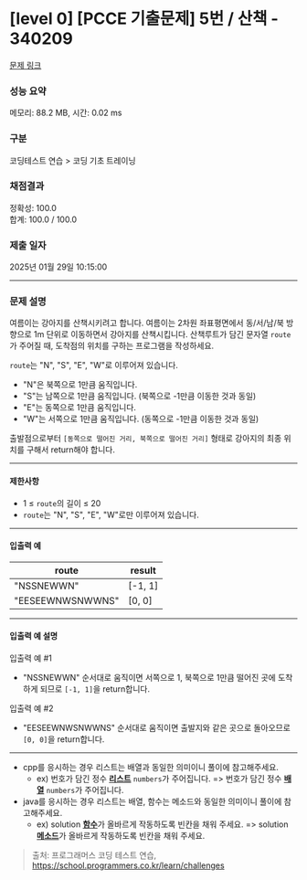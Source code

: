 # [level 0] [PCCE 기출문제] 5번 / 산책 - 340209

[문제 링크](https://school.programmers.co.kr/learn/courses/30/lessons/340209?language=java)

### 성능 요약

메모리: 88.2 MB, 시간: 0.02 ms

### 구분

코딩테스트 연습 > 코딩 기초 트레이닝

### 채점결과

정확성: 100.0  
합계: 100.0 / 100.0

### 제출 일자

2025년 01월 29일 10:15:00

---

### 문제 설명

<p>여름이는 강아지를 산책시키려고 합니다. 여름이는 2차원 좌표평면에서 동/서/남/북 방향으로 1m 단위로 이동하면서 강아지를 산책시킵니다. 산책루트가 담긴 문자열 <code>route</code>가 주어질 때, 도착점의 위치를 구하는 프로그램을 작성하세요.</p>

<p><code>route</code>는 "N", "S", "E", "W"로 이루어져 있습니다.</p>

<ul>
<li>"N"은 북쪽으로 1만큼 움직입니다.</li>
<li>"S"는 남쪽으로 1만큼 움직입니다. (북쪽으로 -1만큼 이동한 것과 동일)</li>
<li>"E"는 동쪽으로 1만큼 움직입니다.</li>
<li>"W"는 서쪽으로 1만큼 움직입니다. (동쪽으로 -1만큼 이동한 것과 동일)</li>
</ul>

<p>출발점으로부터 <code>[동쪽으로 떨어진 거리, 북쪽으로 떨어진 거리]</code> 형태로 강아지의 최종 위치를 구해서 return해야 합니다.</p>

<hr>

<h4>제한사항</h4>

<ul>
<li>1 ≤ <code>route</code>의 길이 ≤ 20</li>
<li><code>route</code>는 "N", "S", "E", "W"로만 이루어져 있습니다.</li>
</ul>

<hr>

<h4>입출력 예</h4>
<table class="table">
        <thead><tr>
<th>route</th>
<th>result</th>
</tr>
</thead>
        <tbody><tr>
<td>"NSSNEWWN"</td>
<td>[-1, 1]</td>
</tr>
<tr>
<td>"EESEEWNWSNWWNS"</td>
<td>[0, 0]</td>
</tr>
</tbody>
      </table>
<hr>

<h4>입출력 예 설명</h4>

<p>입출력 예 #1</p>

<ul>
<li>"NSSNEWWN" 순서대로 움직이면 서쪽으로 1, 북쪽으로 1만큼 떨어진 곳에 도착하게 되므로 <code>[-1, 1]</code>을 return합니다.</li>
</ul>

<p>입출력 예 #2</p>

<ul>
<li>"EESEEWNWSNWWNS" 순서대로 움직이면 출발지와 같은 곳으로 돌아오므로 <code>[0, 0]</code>을 return합니다.</li>
</ul>

<hr>

<ul>
<li>cpp를 응시하는 경우 리스트는 배열과 동일한 의미이니 풀이에 참고해주세요.

<ul>
<li>ex) 번호가 담긴 정수 <u><strong>리스트</strong></u> <code>numbers</code>가 주어집니다. =&gt; 번호가 담긴 정수 <u><strong>배열</strong></u> <code>numbers</code>가 주어집니다.</li>
</ul></li>
<li>java를 응시하는 경우 리스트는 배열, 함수는 메소드와 동일한 의미이니 풀이에 참고해주세요.

<ul>
<li>ex) solution <u><strong>함수</strong></u>가 올바르게 작동하도록 빈칸을 채워 주세요. =&gt; solution <u><strong>메소드</strong></u>가 올바르게 작동하도록 빈칸을 채워 주세요.</li>
</ul></li>
</ul>

> 출처: 프로그래머스 코딩 테스트 연습, https://school.programmers.co.kr/learn/challenges
